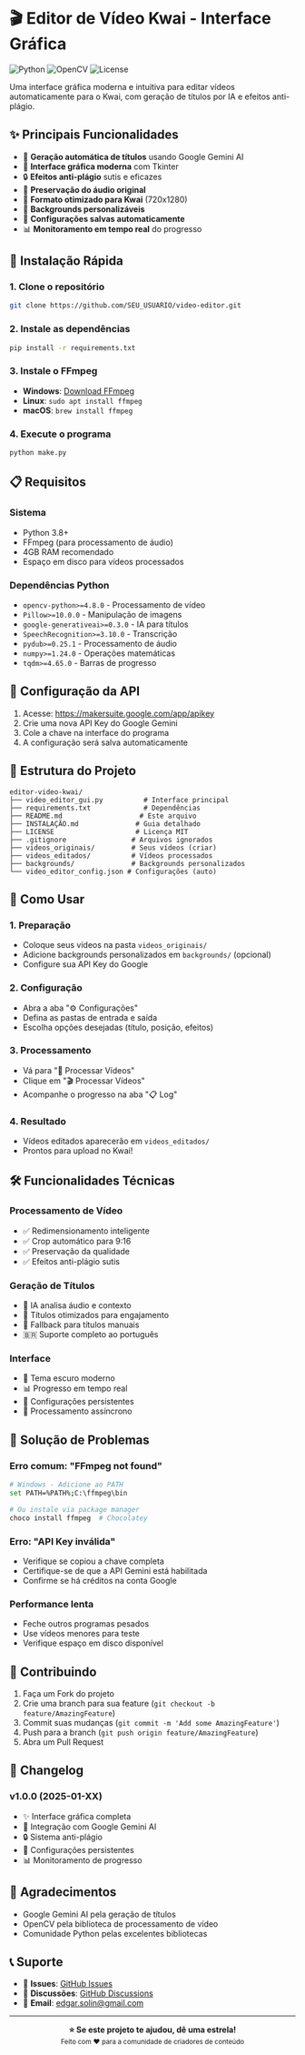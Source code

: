 # 🎬 Editor de Vídeo Kwai - Interface Gráfica

![Python](https://img.shields.io/badge/Python-3.8+-blue.svg)
![OpenCV](https://img.shields.io/badge/OpenCV-4.8+-green.svg)
![License](https://img.shields.io/badge/License-MIT-yellow.svg)

Uma interface gráfica moderna e intuitiva para editar vídeos automaticamente para o Kwai, com geração de títulos por IA e efeitos anti-plágio.

## ✨ Principais Funcionalidades

- 🤖 **Geração automática de títulos** usando Google Gemini AI
- 🎯 **Interface gráfica moderna** com Tkinter
- 🔒 **Efeitos anti-plágio** sutis e eficazes
- 🎵 **Preservação do áudio original**
- 📱 **Formato otimizado para Kwai** (720x1280)
- 🎨 **Backgrounds personalizáveis**
- 💾 **Configurações salvas automaticamente**
- 📊 **Monitoramento em tempo real** do progresso

## 🚀 Instalação Rápida

### 1. Clone o repositório
```bash
git clone https://github.com/SEU_USUARIO/video-editor.git
```

### 2. Instale as dependências
```bash
pip install -r requirements.txt
```

### 3. Instale o FFmpeg
- **Windows**: [Download FFmpeg](https://ffmpeg.org/download.html)
- **Linux**: `sudo apt install ffmpeg`
- **macOS**: `brew install ffmpeg`

### 4. Execute o programa
```bash
python make.py
```

## 📋 Requisitos

### Sistema
- Python 3.8+
- FFmpeg (para processamento de áudio)
- 4GB RAM recomendado
- Espaço em disco para vídeos processados

### Dependências Python
- `opencv-python>=4.8.0` - Processamento de vídeo
- `Pillow>=10.0.0` - Manipulação de imagens  
- `google-generativeai>=0.3.0` - IA para títulos
- `SpeechRecognition>=3.10.0` - Transcrição
- `pydub>=0.25.1` - Processamento de áudio
- `numpy>=1.24.0` - Operações matemáticas
- `tqdm>=4.65.0` - Barras de progresso

## 🔑 Configuração da API

1. Acesse: https://makersuite.google.com/app/apikey
2. Crie uma nova API Key do Google Gemini
3. Cole a chave na interface do programa
4. A configuração será salva automaticamente

## 📁 Estrutura do Projeto

```
editor-video-kwai/
├── video_editor_gui.py          # Interface principal
├── requirements.txt             # Dependências
├── README.md                   # Este arquivo
├── INSTALAÇÃO.md              # Guia detalhado
├── LICENSE                    # Licença MIT
├── .gitignore                # Arquivos ignorados
├── videos_originais/         # Seus vídeos (criar)
├── videos_editados/          # Vídeos processados
├── backgrounds/              # Backgrounds personalizados
└── video_editor_config.json # Configurações (auto)
```

## 🎯 Como Usar

### 1. Preparação
- Coloque seus vídeos na pasta `videos_originais/`
- Adicione backgrounds personalizados em `backgrounds/` (opcional)
- Configure sua API Key do Google

### 2. Configuração
- Abra a aba "⚙️ Configurações"
- Defina as pastas de entrada e saída
- Escolha opções desejadas (título, posição, efeitos)

### 3. Processamento
- Vá para "🎥 Processar Vídeos"
- Clique em "🎬 Processar Vídeos"
- Acompanhe o progresso na aba "📋 Log"

### 4. Resultado
- Vídeos editados aparecerão em `videos_editados/`
- Prontos para upload no Kwai!

## 🛠️ Funcionalidades Técnicas

### Processamento de Vídeo
- ✅ Redimensionamento inteligente
- ✅ Crop automático para 9:16
- ✅ Preservação da qualidade
- ✅ Efeitos anti-plágio sutis

### Geração de Títulos
- 🤖 IA analisa áudio e contexto
- 🎯 Títulos otimizados para engajamento
- 📝 Fallback para títulos manuais
- 🇧🇷 Suporte completo ao português

### Interface
- 🎨 Tema escuro moderno
- 📊 Progresso em tempo real  
- 💾 Configurações persistentes
- 🔄 Processamento assíncrono

## 🐛 Solução de Problemas

### Erro comum: "FFmpeg not found"
```bash
# Windows - Adicione ao PATH
set PATH=%PATH%;C:\ffmpeg\bin

# Ou instale via package manager
choco install ffmpeg  # Chocolatey
```

### Erro: "API Key inválida"
- Verifique se copiou a chave completa
- Certifique-se de que a API Gemini está habilitada
- Confirme se há créditos na conta Google

### Performance lenta
- Feche outros programas pesados
- Use vídeos menores para teste
- Verifique espaço em disco disponível

## 🤝 Contribuindo

1. Faça um Fork do projeto
2. Crie uma branch para sua feature (`git checkout -b feature/AmazingFeature`)
3. Commit suas mudanças (`git commit -m 'Add some AmazingFeature'`)
4. Push para a branch (`git push origin feature/AmazingFeature`)
5. Abra um Pull Request

## 📝 Changelog

### v1.0.0 (2025-01-XX)
- ✨ Interface gráfica completa
- 🤖 Integração com Google Gemini AI
- 🔒 Sistema anti-plágio
- 💾 Configurações persistentes
- 📊 Monitoramento de progresso

## 🙏 Agradecimentos

- Google Gemini AI pela geração de títulos
- OpenCV pela biblioteca de processamento de vídeo
- Comunidade Python pelas excelentes bibliotecas

## 📞 Suporte

- 🐛 **Issues**: [GitHub Issues](https://github.com/SEU_USUARIO/editor-video-kwai/issues)
- 💬 **Discussões**: [GitHub Discussions](https://github.com/SEU_USUARIO/editor-video-kwai/discussions)
- 📧 **Email**: edgar.solin@gmail.com

---

<p align="center">
  <b>⭐ Se este projeto te ajudou, dê uma estrela!</b><br>
  <sub>Feito com ❤️ para a comunidade de criadores de conteúdo</sub>
</p>
